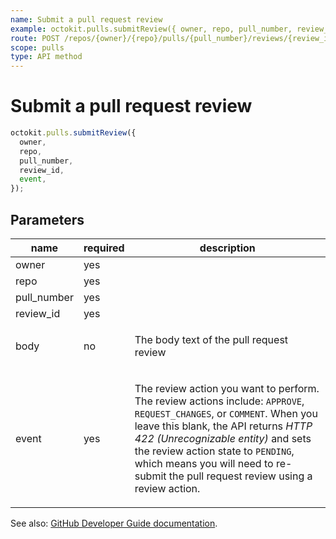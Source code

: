 ```yaml
---
name: Submit a pull request review
example: octokit.pulls.submitReview({ owner, repo, pull_number, review_id, event })
route: POST /repos/{owner}/{repo}/pulls/{pull_number}/reviews/{review_id}/events
scope: pulls
type: API method
---
```


# Submit a pull request review

```js
octokit.pulls.submitReview({
  owner,
  repo,
  pull_number,
  review_id,
  event,
});
```

## Parameters

<table>
  <thead>
    <tr>
      <th>name</th>
      <th>required</th>
      <th>description</th>
    </tr>
  </thead>
  <tbody>
    <tr><td>owner</td><td>yes</td><td>

</td></tr>
<tr><td>repo</td><td>yes</td><td>

</td></tr>
<tr><td>pull_number</td><td>yes</td><td>

</td></tr>
<tr><td>review_id</td><td>yes</td><td>

</td></tr>
<tr><td>body</td><td>no</td><td>

The body text of the pull request review

</td></tr>
<tr><td>event</td><td>yes</td><td>

The review action you want to perform. The review actions include: `APPROVE`, `REQUEST_CHANGES`, or `COMMENT`. When you leave this blank, the API returns _HTTP 422 (Unrecognizable entity)_ and sets the review action state to `PENDING`, which means you will need to re-submit the pull request review using a review action.

</td></tr>
  </tbody>
</table>

See also: [GitHub Developer Guide documentation](https://developer.github.com/v3/pulls/reviews/#submit-a-pull-request-review).

